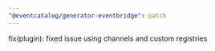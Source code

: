 ```yaml
---
"@eventcatalog/generator-eventbridge": patch
---
```


fix(plugin): fixed issue using channels and custom registries
